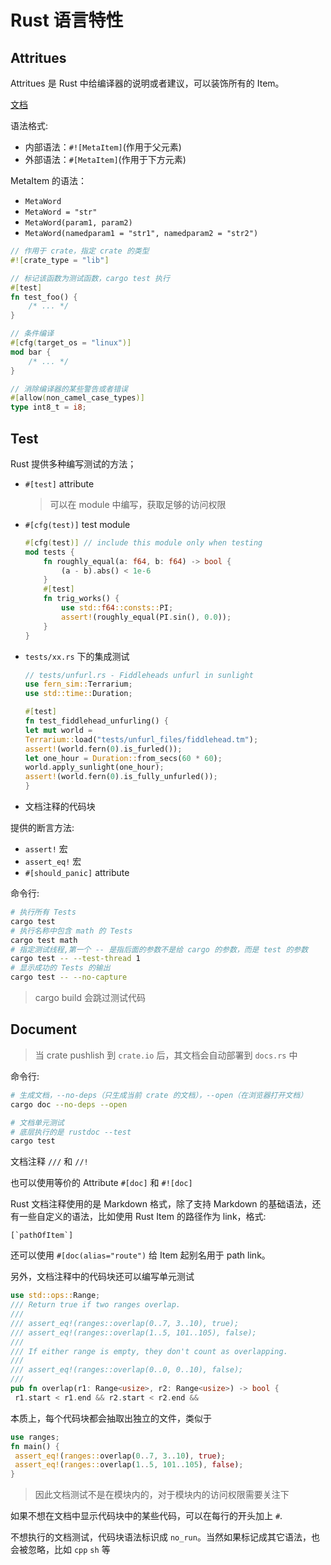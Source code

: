 # Rust 语言特性

## Attritues

Attritues 是 Rust 中给编译器的说明或者建议，可以装饰所有的 Item。

[文档](https://doc.rust-lang.org/reference/attributes.html)

语法格式:

- 内部语法：`#![MetaItem]`(作用于父元素)
- 外部语法：`#[MetaItem]`(作用于下方元素)

MetaItem 的语法：

- `MetaWord`
- `MetaWord = "str"`
- `MetaWord(param1, param2)`
- `MetaWord(namedparam1 = "str1", namedparam2 = "str2")`

```rust
// 作用于 crate，指定 crate 的类型
#![crate_type = "lib"]

// 标记该函数为测试函数，cargo test 执行
#[test]
fn test_foo() {
    /* ... */
}

// 条件编译
#[cfg(target_os = "linux")]
mod bar {
    /* ... */
}

// 消除编译器的某些警告或者错误
#[allow(non_camel_case_types)]
type int8_t = i8;
```

## Test

Rust 提供多种编写测试的方法；

- `#[test]` attribute
    > 可以在 module 中编写，获取足够的访问权限

- `#[cfg(test)]` test module

    ```rust
    #[cfg(test)] // include this module only when testing
    mod tests {
        fn roughly_equal(a: f64, b: f64) -> bool {
            (a - b).abs() < 1e-6
        }
        #[test]
        fn trig_works() {
            use std::f64::consts::PI;
            assert!(roughly_equal(PI.sin(), 0.0));
        }
    }
    ```

- `tests/xx.rs` 下的集成测试

    ```rust
    // tests/unfurl.rs - Fiddleheads unfurl in sunlight
    use fern_sim::Terrarium;
    use std::time::Duration;

    #[test]
    fn test_fiddlehead_unfurling() {
    let mut world =
    Terrarium::load("tests/unfurl_files/fiddlehead.tm");
    assert!(world.fern(0).is_furled());
    let one_hour = Duration::from_secs(60 * 60);
    world.apply_sunlight(one_hour);
    assert!(world.fern(0).is_fully_unfurled());
    }
    ```

- 文档注释的代码块

提供的断言方法:

- `assert!` 宏
- `assert_eq!` 宏
- `#[should_panic]` attribute

命令行:

```bash
# 执行所有 Tests
cargo test
# 执行名称中包含 math 的 Tests
cargo test math
# 指定测试线程,第一个 -- 是指后面的参数不是给 cargo 的参数，而是 test 的参数
cargo test -- --test-thread 1
# 显示成功的 Tests 的输出
cargo test -- --no-capture
```

> cargo build 会跳过测试代码

## Document

> 当 crate pushlish 到 `crate.io` 后，其文档会自动部署到 `docs.rs` 中

命令行:

```bash
# 生成文档，--no-deps（只生成当前 crate 的文档），--open（在浏览器打开文档）
cargo doc --no-deps --open

# 文档单元测试
# 底层执行的是 rustdoc --test
cargo test
```

文档注释 `///` 和 `//!`

也可以使用等价的 Attribute `#[doc]` 和 `#![doc]`

Rust 文档注释使用的是 Markdown 格式，除了支持 Markdown 的基础语法，还有一些自定义的语法，比如使用 Rust Item 的路径作为 link，格式:

```
[`pathOfItem`]
```

还可以使用 `#[doc(alias="route")` 给 Item 起别名用于 path link。

另外，文档注释中的代码块还可以编写单元测试

```rust
use std::ops::Range;
/// Return true if two ranges overlap.
///
/// assert_eq!(ranges::overlap(0..7, 3..10), true);
/// assert_eq!(ranges::overlap(1..5, 101..105), false);
///
/// If either range is empty, they don't count as overlapping.
///
/// assert_eq!(ranges::overlap(0..0, 0..10), false);
///
pub fn overlap(r1: Range<usize>, r2: Range<usize>) -> bool {
 r1.start < r1.end && r2.start < r2.end &&
```

本质上，每个代码块都会抽取出独立的文件，类似于

```rust
use ranges;
fn main() {
 assert_eq!(ranges::overlap(0..7, 3..10), true);
 assert_eq!(ranges::overlap(1..5, 101..105), false);
}
```

> 因此文档测试不是在模块内的，对于模块内的访问权限需要关注下

如果不想在文档中显示代码块中的某些代码，可以在每行的开头加上 `#`.

不想执行的文档测试，代码块语法标识成 `no_run`。当然如果标记成其它语法，也会被忽略，比如 `cpp` `sh` 等